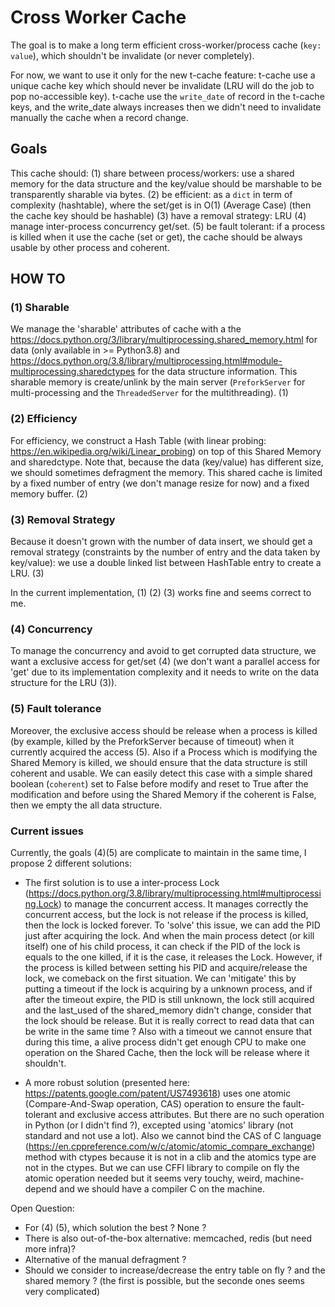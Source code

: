 
# Cross Worker Cache

The goal is to make a long term efficient cross-worker/process cache (`key: value`), which shouldn't be invalidate (or never completely).

For now, we want to use it only for the new t-cache feature: t-cache use a unique cache key which should never be invalidate (LRU will do the job to pop no-accessible key). t-cache use the `write_date` of record in the t-cache keys, and the write_date always increases then we didn't need to invalidate manually the cache when a record change.

## Goals

This cache should:
(1) share between process/workers: use a shared memory for the data structure and the key/value should be marshable to be transparently sharable via bytes.
(2) be efficient: as a `dict` in term of complexity (hashtable), where the set/get is in O(1) (Average Case) (then the cache key should be hashable)
(3) have a removal strategy: LRU
(4) manage inter-process concurrency get/set.
(5) be fault tolerant: if a process is killed when it use the cache (set or get), the cache should be always usable by other process and coherent.

## HOW TO

### (1) Sharable
We manage the 'sharable' attributes of cache with a the https://docs.python.org/3/library/multiprocessing.shared_memory.html for data (only available in >= Python3.8) and https://docs.python.org/3.8/library/multiprocessing.html#module-multiprocessing.sharedctypes for the data structure information. This sharable memory is create/unlink by the main server (`PreforkServer` for multi-processing and the `ThreadedServer` for the multithreading). (1)

### (2) Efficiency
For efficiency, we construct a Hash Table (with linear probing: https://en.wikipedia.org/wiki/Linear_probing) on top of this Shared Memory and sharedctype. Note that, because the data (key/value) has different size, we should sometimes defragment the memory. This shared cache is limited by a fixed number of entry (we don't manage resize for now) and a fixed memory buffer. (2)

### (3) Removal Strategy
Because it doesn't grown with the number of data insert, we should get a removal strategy (constraints by the number of entry and the data taken by key/value): we use a double linked list between HashTable entry to create a LRU. (3)

In the current implementation, (1) (2) (3) works fine and seems correct to me.

### (4) Concurrency
To manage the concurrency and avoid to get corrupted data structure, we want a exclusive access for get/set (4) (we don't want a parallel access for 'get' due to its implementation complexity and it needs to write on the data structure for the LRU (3)).

### (5) Fault tolerance

Moreover, the exclusive access should be release when a process is killed (by example, killed by the PreforkServer because of timeout) when it currently acquired the access (5).
Also if a Process which is modifying the Shared Memory is killed, we should ensure that the data structure is still coherent and usable. We can easily detect this case with a simple shared boolean (`coherent`) set to False before modify and reset to True after the modification and before using the Shared Memory if the coherent is False, then we empty the all data structure.

### Current issues

Currently, the goals (4)(5) are complicate to maintain in the same time, I propose 2 different solutions:

- The first solution is to use a inter-process Lock (https://docs.python.org/3.8/library/multiprocessing.html#multiprocessing.Lock) to manage the concurrent access. It manages correctly the concurrent access, but the lock is not release if the process is killed, then the lock is locked forever. To 'solve' this issue, we can add the PID just after acquiring the lock. And when the main process detect (or kill itself) one of his child process, it can check if the PID of the lock is equals to the one killed, if it is the case, it releases the Lock. However, if the process is killed between setting his PID and acquire/release the lock, we comeback on the first situation. We can 'mitigate' this by putting a timeout if the lock is acquiring by a unknown process, and if after the timeout expire, the PID is still unknown, the lock still acquired and the last_used of the shared_memory didn't change, consider that the lock should be release.
But it is really correct to read data that can be write in the same time ? Also with a timeout we cannot ensure that during this time, a alive process didn't get enough CPU to make one operation on the Shared Cache, then the lock will be release where it shouldn't.

- A more robust solution (presented here: https://patents.google.com/patent/US7493618) uses one atomic (Compare-And-Swap operation, CAS) operation to ensure the fault-tolerant and exclusive access attributes. But there are no such operation in Python (or I didn't find ?), excepted using 'atomics' library (not standard and not use a lot). Also we cannot bind the CAS of C language (https://en.cppreference.com/w/c/atomic/atomic_compare_exchange) method with ctypes because it is not in a clib and the atomics type are not in the ctypes. But we can use CFFI library to compile on fly the atomic operation needed but it seems very touchy, weird, machine-depend and we should have a compiler C on the machine.

Open Question:
- For (4) (5), which solution the best ? None ?
- There is also out-of-the-box alternative: memcached, redis (but need more infra)?
- Alternative of the manual defragment ?
- Should we consider to increase/decrease the entry table on fly ? and the shared memory ? (the first is possible, but the seconde ones seems very complicated)

